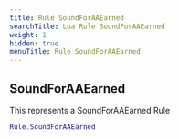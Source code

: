 ```yaml
---
title: Rule SoundForAAEarned
searchTitle: Lua Rule SoundForAAEarned
weight: 1
hidden: true
menuTitle: Rule SoundForAAEarned
---
```

## SoundForAAEarned

This represents a SoundForAAEarned Rule
```lua
Rule.SoundForAAEarned
```
